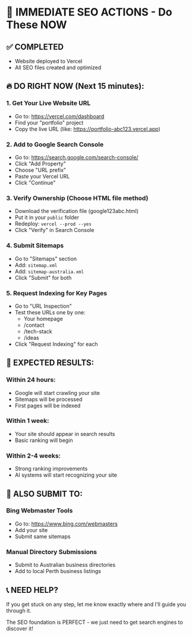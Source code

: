 # 🚀 IMMEDIATE SEO ACTIONS - Do These NOW

## ✅ COMPLETED
- Website deployed to Vercel
- All SEO files created and optimized

## 🔥 DO RIGHT NOW (Next 15 minutes):

### 1. Get Your Live Website URL
- Go to: https://vercel.com/dashboard
- Find your "portfolio" project
- Copy the live URL (like: https://portfolio-abc123.vercel.app)

### 2. Add to Google Search Console
- Go to: https://search.google.com/search-console/
- Click "Add Property"
- Choose "URL prefix"
- Paste your Vercel URL
- Click "Continue"

### 3. Verify Ownership (Choose HTML file method)
- Download the verification file (google123abc.html)
- Put it in your `public` folder
- Redeploy: `vercel --prod --yes`
- Click "Verify" in Search Console

### 4. Submit Sitemaps
- Go to "Sitemaps" section
- Add: `sitemap.xml`
- Add: `sitemap-australia.xml`
- Click "Submit" for both

### 5. Request Indexing for Key Pages
- Go to "URL Inspection"
- Test these URLs one by one:
  - Your homepage
  - /contact
  - /tech-stack
  - /ideas
- Click "Request Indexing" for each

## 🎯 EXPECTED RESULTS:

### Within 24 hours:
- Google will start crawling your site
- Sitemaps will be processed
- First pages will be indexed

### Within 1 week:
- Your site should appear in search results
- Basic ranking will begin

### Within 2-4 weeks:
- Strong ranking improvements
- AI systems will start recognizing your site

## 🚨 ALSO SUBMIT TO:

### Bing Webmaster Tools
- Go to: https://www.bing.com/webmasters
- Add your site
- Submit same sitemaps

### Manual Directory Submissions
- Submit to Australian business directories
- Add to local Perth business listings

## 📞 NEED HELP?
If you get stuck on any step, let me know exactly where and I'll guide you through it.

The SEO foundation is PERFECT - we just need to get search engines to discover it!